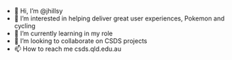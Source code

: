 - 👋 Hi, I’m @jhillsy
- 👀 I’m interested in helping deliver great user experiences, Pokemon and cycling
- 🌱 I’m currently learning in my role
- 💞️ I’m looking to collaborate on CSDS projects
- 📫 How to reach me csds.qld.edu.au

<!---
jhillsy/jhillsy is a ✨ special ✨ repository because its `README.md` (this file) appears on your GitHub profile.
You can click the Preview link to take a look at your changes.
--->
